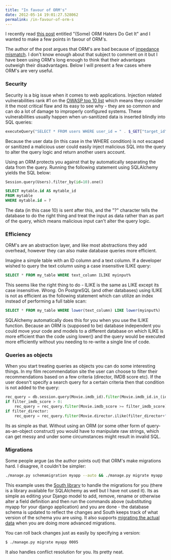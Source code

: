 ```yaml
---
title: "In favour of ORM's"
date: 2012-05-14 19:01:27.528062
permalink: /in-favour-of-orm-s
---
```


I recently read [this post](http://www.revision-zero.org/orm-haters-do-get-it) entitled "(Some) ORM Haters Do Get It" and I wanted to make a few points in favour of ORM's.

The author of the post argues that ORM's are bad because of [impedance mismatch](http://en.wikipedia.org/wiki/Object-relational_impedance_mismatch). I don't know enough about that subject to comment on it but I have been using ORM's long enough to think that their advantages outweigh their disadvantages. Below I will present a few cases where ORM's are very useful.


### Security ###
Security is a big issue when it comes to web applications. Injection related vulnerabilities rank #1 on the [OWASP top 10 list](http://www.applicure.com/blog/owasp-top-10-2010) which means they consider it the most critical flaw and its easy to see why - they are so common and can do a lot of damage to improperly configured systems. These vulnerabilities usually happen when un-sanitized data is inserted blindly into SQL queries:
~~~~php
executeQuery("SELECT * FROM users WHERE user_id = " . $_GET["target_id"])
~~~~
Because the user data (in this case in the WHERE condition) is not escaped or sanitized a malicious user could easily inject malicious SQL into the query to alter the query logic and return another users account.

Using an ORM protects you against that by automatically separating the data from the query. Running the following statement using SQLAlchemy yields the SQL below:
~~~~python
Session.query(Users).filter_by(id=10).one()
~~~~
~~~~sql
SELECT mytable.id AS mytable_id 
FROM mytable 
WHERE mytable.id = ?
~~~~
The data (in this case 10) is sent after this, and the "?" character tells the database to do the right thing and treat the input as data rather than as part of the query, which means malicious input can't alter the query logic.


### Efficiency ###
ORM's are an abstraction layer, and like most abstractions they add overhead, however they can also make database queries more efficient.

Imagine a simple table with an ID column and a text column. If a developer wished to query the text column using a case insensitive ILIKE query:
~~~~sql
SELECT * FROM my_table WHERE text_column ILIKE myinput%
~~~~
This seems like the right thing to do - ILIKE is the same as LIKE except its case insensitive. *Wrong*. On PostgreSQL (and other databases) using ILIKE is not as efficient as the following statement which can utilize an index instead of performing a full table scan:
~~~~sql
SELECT * FROM my_table WHERE lower(text_column) LIKE lower(myinput%)
~~~~

SQLAlchemy automatically does this for you when you use the ILIKE function. Because an ORM is (supposed to be) database independent you could move your code and models to a different database on which ILIKE is more efficient than the code using lower() and the query would be executed more efficiently without you needing to re-write a single line of code.


### Queries as objects ###
When you start treating queries as objects you can do some interesting things. In my film recommendation site the user can choose to filter their recommendations based on a few criteria (director, IMDB score etc). If the user doesn't specify a search query for a certain criteria then that condition is not added to the query:

~~~~python
rec_query = db.session.query(Movie.imdb_id).filter(Movie.imdb_id.in_(id_counters.keys()))
if filter_imdb_score > 0:
    rec_query = rec_query.filter(Movie.imdb_score >= filter_imdb_score)
if filter_director:
    rec_query = rec_query.filter(Movie.director.ilike(filter_director+"%"))
~~~~

Its as simple as that. Without using an ORM (or some other form of query-as-an-object construct) you would have to manipulate raw strings, which can get messy and under some circumstances might result in invalid SQL.

### Migrations ###
Some people argue (as the author points out) that ORM's make migrations hard. I disagree, it couldn't be simpler:

~~~~bash
./manage.py schemamigration myapp --auto && ./manage.py migrate myapp
~~~~

This example uses the [South library](http://south.aeracode.org/docs) to handle the migrations for you (there is a library available for SQLAlchemy as well but I have not used it). Its as simple as editing your Django model to add, remove, rename or otherwise alter a field definition and then run the commands above (substituting myapp for your django application) and you are done - the database schema is updated to reflect the changes and South keeps track of what version of the schema you are using. It also supports [migrating the actual data](http://south.aeracode.org/docs/tutorial/part3.html) when you are doing more advanced migrations.

You can roll back changes just as easily by specifying a version:
```bash
$ ./manage.py migrate myapp 0005
```
It also handles conflict resolution for you. Its pretty neat.
    
